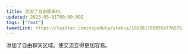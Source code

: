 ```yaml
---
title: 添加了自由聊天栏。
updated: 2023-05-01T00:00:00Z
tags: ["feat"]
tweetLink: https://twitter.com/vspodule/status/1652817609354776576
---
```


添加了自由聊天区域。使交流变得更加容易。